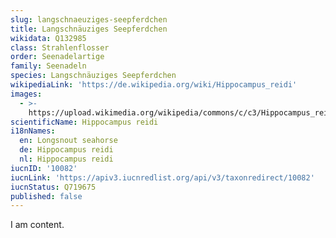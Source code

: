 ```yaml
---
slug: langschnaeuziges-seepferdchen
title: Langschnäuziges Seepferdchen
wikidata: Q132985
class: Strahlenflosser
order: Seenadelartige
family: Seenadeln
species: Langschnäuziges Seepferdchen
wikipediaLink: 'https://de.wikipedia.org/wiki/Hippocampus_reidi'
images:
  - >-
    https://upload.wikimedia.org/wikipedia/commons/c/c3/Hippocampus_reidi_brasil.jpeg
scientificName: Hippocampus reidi
i18nNames:
  en: Longsnout seahorse
  de: Hippocampus reidi
  nl: Hippocampus reidi
iucnID: '10082'
iucnLink: 'https://apiv3.iucnredlist.org/api/v3/taxonredirect/10082'
iucnStatus: Q719675
published: false
---
```


I am content.
